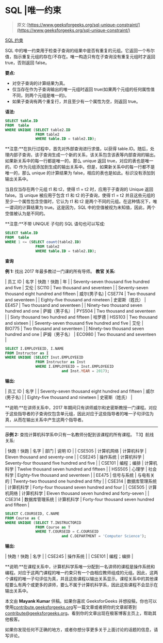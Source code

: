 # SQL |唯一约束

> 原文:[https://www.geeksforgeeks.org/sql-unique-constraint/](https://www.geeksforgeeks.org/sql-unique-constraint/)

[SQL 约束](https://www.geeksforgeeks.org/sql-constraints/)

SQL 中的唯一约束用于检查子查询的结果中是否有重复的元组。它返回一个布尔值，指示重复元组的存在/不存在。唯一构造只有在子查询没有重复元组时才返回 true，否则返回 false。

**要点:**

*   对空子查询的计算结果为真。
*   仅当存在作为子查询输出的唯一元组时返回 true(如果两个元组的任何属性值不同，则两个元组是唯一的)。
*   如果子查询有两个重复行，并且至少有一个属性为空，则返回 true。

**语法:**

```sql
SELECT table.ID
FROM  table
WHERE UNIQUE (SELECT table2.ID
              FROM table2
              WHERE table.ID = table2.ID);

```

**注意:**在执行过程中，首先对外部查询进行求值，以获得 table.ID。随后，处理内部子查询，该子查询生成一个新的关系，该关系包含该表等内部查询的输出。如果新关系中的每一行都是唯一的，那么 unique 返回 true，对应的表也是唯一的。ID 作为元组添加到生成的输出关系中。但是，如果新关系中的每一行都不是唯一的，那么 unique 的计算结果为 false，相应的表也是如此。标识没有添加到输出关系中。

当且仅当存在两个元组 t1 和 t2，使得 t1 = t2 时，应用于子查询的 Unique 返回 false。当 unique 被应用于包含 t1 和 t2 的子查询，使得 t1 = t2 并且这些元组的至少一个属性包含空值时，它认为 t1 和 t2 是两个不同的元组。在这种情况下，唯一谓词的计算结果为 true。这是因为，SQL 中的空值被视为未知值，因此，两个空值被认为是不同的。

**注意:**不带 UNIQUE 子句的 SQL 语句也可以写成:

```sql
SELECT table.ID
FROM  table
WHERE 1 <= (SELECT count(table2.ID)
              FROM table2
              WHERE table.ID = table2.ID);
```

**查询**

**例 1:** 找出 2017 年最多教过一门课的所有导师。
**教官** **关系:**

| 员工 ID | 名字 | 快跑！快跑 | 年 |
| Seventy-seven thousand five hundred and five | 艾伦 | SC110 | Two thousand and seventeen |
| Seventy-seven thousand eight hundred and fifteen | 威尔(男子名) | CSE774 | Two thousand and seventeen |
| Eighty-five thousand and nineteen | 史密斯（姓氏） | EE457 | Two thousand and seventeen |
| Ninety-two thousand seven hundred and one | 萨姆（男子名） | PYS504 | Two thousand and seventeen |
| Sixty thousand two hundred and fifteen | 哈罗德 | HSS103 | Two thousand and sixteen |
| Seventy-seven thousand five hundred and five | 艾伦 | BIO775 | Two thousand and seventeen |
| Ninety-two thousand seven hundred and one | 萨姆（男子名） | ECO980 | Two thousand and seventeen |

```sql
SELECT I.EMPLOYEEID, I.NAME
FROM Instructor as I
WHERE UNIQUE (SELECT Inst.EMPLOYEEID
              FROM Instructor as Inst
              WHERE I.EMPLOYEEID = Inst.EMPLOYEEID
                          and Inst.YEAR = 2017);
```

**输出:**

| 员工 ID | 名字 |
| Seventy-seven thousand eight hundred and fifteen | 威尔(男子名) |
| Eighty-five thousand and nineteen | 史密斯（姓氏） |

**说明:**在讲师关系中，2017 年期间只有讲师威尔和史密斯教授一门课程。对应于这些指导者的子查询仅包含单元组，因此对应于这些指导者的唯一子句评估为真，从而在输出关系中产生这两个指导者。

* * *

**示例 2:** 查找计算机科学系中只有一名教师分配到该课程的所有课程。
T3】航线关系:

| 快跑！快跑 | 名字 | 部门 | 说明 ID |
| CSE505 | 计算机网络 | 计算机科学 | Eleven thousand and seventy-one |
| CSE245 | 操作系统 | 计算机科学 | Seventy-four thousand five hundred and five |
| CSE101 | 编程；编排 | 计算机科学 | Twelve thousand seven hundred and fifteen |
| HSS505 | 心理学 | 社会科学 | Eighty-five thousand and seventeen |
| EE475 | 信号与系统 | 与电有关的 | Twenty-two thousand one hundred and fifty |
| CSE314 | 数据库管理系统 | 计算机科学 | Forty-four thousand seven hundred and four |
| CSE505 | 计算机网络 | 计算机科学 | Eleven thousand seven hundred and forty-seven |
| CSE314 | 数据库管理系统 | 计算机科学 | Forty-four thousand seven hundred and fifteen |

```sql
SELECT C.COURSEID, C.NAME
FROM Course as C
WHERE UNIQUE (SELECT T.INSTRUCTORID
              FROM Course as T
              WHERE T.COURSEID = C.COURSEID 
                          and C.DEPARTMENT = 'Computer Science');
```

**输出:**

| 快跑！快跑 | 名字 |
| CSE245 | 操作系统 |
| CSE101 | 编程；编排 |

**说明:**在课程关系中，计算机科学系唯一分配到一名讲师的课程是操作系统和编程。对应于这两门课程的唯一约束只有一个由相应教师组成的元组。因此，这两个课程的唯一子句评估为真，并且这些课程以输出关系显示。课程关系中的其他课程要么有两个或更多的讲师，要么不属于计算机科学系，因此这些课程不会显示在输出关系中。

本文由 **Mayank Kumar** 供稿。如果你喜欢 GeeksforGeeks 并想投稿，你也可以使用[contribute.geeksforgeeks.org](http://www.contribute.geeksforgeeks.org)写一篇文章或者把你的文章邮寄到 contribute@geeksforgeeks.org。看到你的文章出现在极客博客主页上，帮助其他极客。

如果你发现任何不正确的地方，或者你想分享更多关于上面讨论的话题的信息，请写评论。